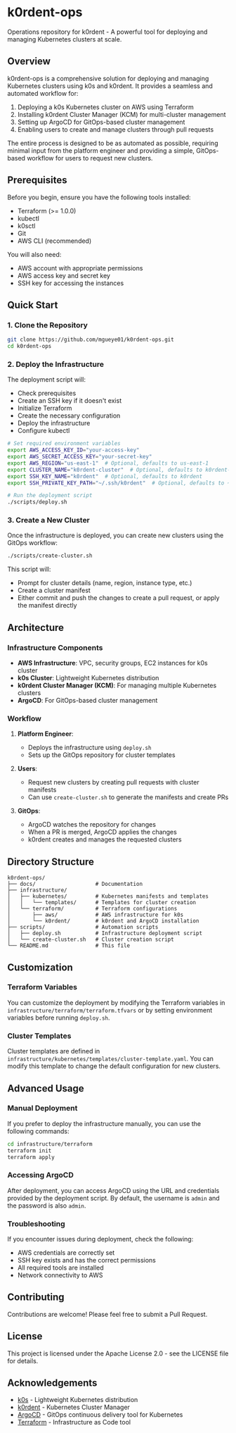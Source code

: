 # k0rdent-ops

Operations repository for k0rdent - A powerful tool for deploying and managing Kubernetes clusters at scale.

## Overview

k0rdent-ops is a comprehensive solution for deploying and managing Kubernetes clusters using k0s and k0rdent. It provides a seamless and automated workflow for:

1. Deploying a k0s Kubernetes cluster on AWS using Terraform
2. Installing k0rdent Cluster Manager (KCM) for multi-cluster management
3. Setting up ArgoCD for GitOps-based cluster management
4. Enabling users to create and manage clusters through pull requests

The entire process is designed to be as automated as possible, requiring minimal input from the platform engineer and providing a simple, GitOps-based workflow for users to request new clusters.

## Prerequisites

Before you begin, ensure you have the following tools installed:

- Terraform (>= 1.0.0)
- kubectl
- k0sctl
- Git
- AWS CLI (recommended)

You will also need:

- AWS account with appropriate permissions
- AWS access key and secret key
- SSH key for accessing the instances

## Quick Start

### 1. Clone the Repository

```bash
git clone https://github.com/mgueye01/k0rdent-ops.git
cd k0rdent-ops
```

### 2. Deploy the Infrastructure

The deployment script will:
- Check prerequisites
- Create an SSH key if it doesn't exist
- Initialize Terraform
- Create the necessary configuration
- Deploy the infrastructure
- Configure kubectl

```bash
# Set required environment variables
export AWS_ACCESS_KEY_ID="your-access-key"
export AWS_SECRET_ACCESS_KEY="your-secret-key"
export AWS_REGION="us-east-1"  # Optional, defaults to us-east-1
export CLUSTER_NAME="k0rdent-cluster"  # Optional, defaults to k0rdent-cluster
export SSH_KEY_NAME="k0rdent"  # Optional, defaults to k0rdent
export SSH_PRIVATE_KEY_PATH="~/.ssh/k0rdent"  # Optional, defaults to ~/.ssh/k0rdent

# Run the deployment script
./scripts/deploy.sh
```

### 3. Create a New Cluster

Once the infrastructure is deployed, you can create new clusters using the GitOps workflow:

```bash
./scripts/create-cluster.sh
```

This script will:
- Prompt for cluster details (name, region, instance type, etc.)
- Create a cluster manifest
- Either commit and push the changes to create a pull request, or apply the manifest directly

## Architecture

### Infrastructure Components

- **AWS Infrastructure**: VPC, security groups, EC2 instances for k0s cluster
- **k0s Cluster**: Lightweight Kubernetes distribution
- **k0rdent Cluster Manager (KCM)**: For managing multiple Kubernetes clusters
- **ArgoCD**: For GitOps-based cluster management

### Workflow

1. **Platform Engineer**:
   - Deploys the infrastructure using `deploy.sh`
   - Sets up the GitOps repository for cluster templates

2. **Users**:
   - Request new clusters by creating pull requests with cluster manifests
   - Can use `create-cluster.sh` to generate the manifests and create PRs

3. **GitOps**:
   - ArgoCD watches the repository for changes
   - When a PR is merged, ArgoCD applies the changes
   - k0rdent creates and manages the requested clusters

## Directory Structure

```
k0rdent-ops/
├── docs/                   # Documentation
├── infrastructure/
│   ├── kubernetes/         # Kubernetes manifests and templates
│   │   └── templates/      # Templates for cluster creation
│   └── terraform/          # Terraform configurations
│       ├── aws/            # AWS infrastructure for k0s
│       └── k0rdent/        # k0rdent and ArgoCD installation
├── scripts/                # Automation scripts
│   ├── deploy.sh           # Infrastructure deployment script
│   └── create-cluster.sh   # Cluster creation script
└── README.md               # This file
```

## Customization

### Terraform Variables

You can customize the deployment by modifying the Terraform variables in `infrastructure/terraform/terraform.tfvars` or by setting environment variables before running `deploy.sh`.

### Cluster Templates

Cluster templates are defined in `infrastructure/kubernetes/templates/cluster-template.yaml`. You can modify this template to change the default configuration for new clusters.

## Advanced Usage

### Manual Deployment

If you prefer to deploy the infrastructure manually, you can use the following commands:

```bash
cd infrastructure/terraform
terraform init
terraform apply
```

### Accessing ArgoCD

After deployment, you can access ArgoCD using the URL and credentials provided by the deployment script. By default, the username is `admin` and the password is also `admin`.

### Troubleshooting

If you encounter issues during deployment, check the following:

- AWS credentials are correctly set
- SSH key exists and has the correct permissions
- All required tools are installed
- Network connectivity to AWS

## Contributing

Contributions are welcome! Please feel free to submit a Pull Request.

## License

This project is licensed under the Apache License 2.0 - see the LICENSE file for details.

## Acknowledgements

- [k0s](https://k0sproject.io/) - Lightweight Kubernetes distribution
- [k0rdent](https://github.com/k0rdent/kcm) - Kubernetes Cluster Manager
- [ArgoCD](https://argoproj.github.io/argo-cd/) - GitOps continuous delivery tool for Kubernetes
- [Terraform](https://www.terraform.io/) - Infrastructure as Code tool